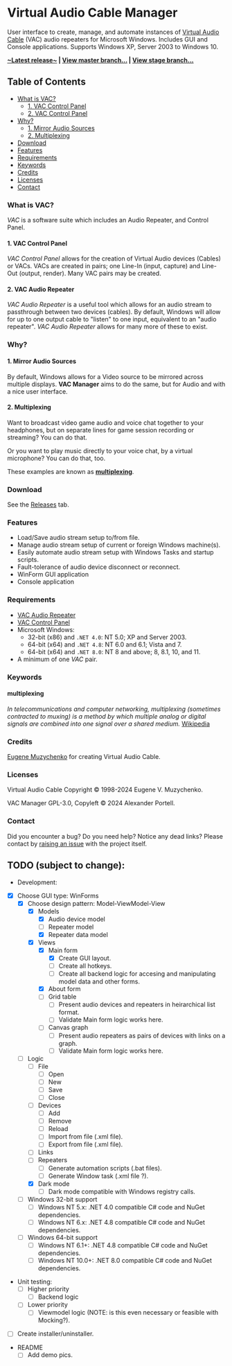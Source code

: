 # Virtual Audio Cable Manager
User interface to create, manage, and automate instances of [Virtual Audio Cable](#licenses) (VAC) audio repeaters for Microsoft Windows. Includes GUI and Console applications. Supports Windows XP, Server 2003 to Windows 10.

**[~Latest release~](#https://github.com/portellam/vac-manager/releases/latest) | [View master branch...](https://github.com/portellam/vac-manager/tree/master) | [View stage branch...](https://github.com/portellam/vac-manager/tree/stage)**

## Table of Contents
- [What is VAC?](#what-is-vac)
  - [1. VAC Control Panel](#1-vac-control-panel) 
  - [2. VAC Control Panel](#2-vac-audio-repeater) 
- [Why?](#why)
  - [1. Mirror Audio Sources](#1-mirror-audio-sources)
  - [2. Multiplexing](#2-multiplexing)
- [Download](#download)
- [Features](#features)
- [Requirements](#requirements)
- [Keywords](#keywords)
- [Credits](#credits)
- [Licenses](#licenses)
- [Contact](#contact)

### What is VAC?
*VAC* is a software suite which includes an Audio Repeater, and Control Panel.

#### 1. VAC Control Panel
*VAC Control Panel* allows for the creation of Virtual Audio devices (Cables) or VACs.
VACs are created in pairs; one Line-In (input, capture) and Line-Out (output, render).
Many VAC pairs may be created.

#### 2. VAC Audio Repeater
*VAC Audio Repeater* is a useful tool which allows for an audio stream to passthrough between two devices (cables).
By default, Windows will allow for up to one output cable to "listen" to one input, equivalent to an "audio repeater".
*VAC Audio Repeater* allows for many more of these to exist.

### Why?
#### 1. Mirror Audio Sources
By default, Windows allows for a Video source to be mirrored across multiple displays.
**VAC Manager** aims to do the same, but for Audio and with a nice user interface.

#### 2. Multiplexing
Want to broadcast video game audio and voice chat together to your headphones, but on separate lines for game session recording or streaming? You can do that.

Or you want to play music directly to your voice chat, by a virtual microphone? You can do that, too.

These examples are known as **[multiplexing](#multiplexing)**.

### Download
See the [Releases](https://github.com/portellam/vac-manager/releases) tab.

### Features
- Load/Save audio stream setup to/from file.
- Manage audio stream setup of current or foreign Windows machine(s).
- Easily automate audio stream setup with Windows Tasks and startup scripts.
- Fault-tolerance of audio device disconnect or reconnect.
- WinForm GUI application
- Console application

### Requirements
- [VAC Audio Repeater](https://vac.muzychenko.net/en/repeater.htm)
- [VAC Control Panel](https://vac.muzychenko.net/en/download.htm)
- Microsoft Windows:
  - 32-bit (x86) and `.NET 4.0`: NT 5.0; XP and Server 2003.
  - 64-bit (x64) and `.NET 4.8`: NT 6.0 and 6.1; Vista and 7.
  - 64-bit (x64) and `.NET 8.0`: NT 8 and above; 8, 8.1, 10, and 11.
- A minimum of one *VAC* pair.

### Keywords
#### multiplexing
*In telecommunications and computer networking, multiplexing (sometimes contracted to muxing) is a method by which multiple analog or digital signals are combined into one signal over a shared medium.* [Wikipedia](https://en.wikipedia.org/wiki/Multiplexing)

### Credits
[Eugene Muzychenko](https://eugene.muzychenko.net/EMuzychenko_Resume_Eng.htm) for creating Virtual Audio Cable.

### Licenses
Virtual Audio Cable Copyright © 1998-2024 Eugene V. Muzychenko.

VAC Manager GPL-3.0, Copyleft © 2024 Alexander Portell.

### Contact
Did you encounter a bug? Do you need help? Notice any dead links? Please contact by [raising an issue](https://github.com/portellam/vac-manager/issues) with the project itself.

## TODO (subject to change):
- Development:
 - [x] Choose GUI type: WinForms
	- [x] Choose design pattern: Model-ViewModel-View
		- [x] Models
			- [x] Audio device model
			- [ ] Repeater model
			- [x] Repeater data model
		- [x] Views
			- [x] Main form
				- [x] Create GUI layout.
				- [ ] Create all hotkeys.
				- [ ] Create all backend logic for accesing and manipulating model data and other forms.
			- [x] About form
			- [ ] Grid table
				- [ ] Present audio devices and repeaters in heirarchical list format.
				- [ ] Validate Main form logic works here.
			- [ ] Canvas graph
				- [ ] Present audio repeaters as pairs of devices with links on a graph.
				- [ ] Validate Main form logic works here.

	- [ ] Logic
		- [ ] File
			- [ ] Open
			- [ ] New
			- [ ] Save
			- [ ] Close
		- [ ] Devices
			- [ ] Add
			- [ ] Remove
			- [ ] Reload
			- [ ] Import from file (.xml file).
			- [ ] Export from file (.xml file).
		- [ ] Links
		- [ ] Repeaters
			- [ ] Generate automation scripts (.bat files).
			- [ ] Generate Window task (.xml file ?).
		- [x] Dark mode
			- [ ] Dark mode compatible with Windows registry calls.
	- [ ] Windows 32-bit support
		- [ ] Windows NT 5.x:	.NET 4.0 compatible C# code and NuGet dependencies.
		- [ ] Windows NT 6.x:	.NET 4.8 compatible C# code and NuGet dependencies.
	- [ ] Windows 64-bit support
		- [ ] Windows NT 6.1+:	.NET 4.8 compatible C# code and NuGet dependencies.
		- [ ] Windows NT 10.0+:	.NET 8.0 compatible C# code and NuGet dependencies.

- Unit testing:
	- [ ] Higher priority
		- [ ] Backend logic
	- [ ] Lower priority
		- [ ] Viewmodel logic (NOTE: is this even necessary or feasible with Mocking?).

- [ ] Create installer/uninstaller.

- README
	- [ ] Add demo pics.

